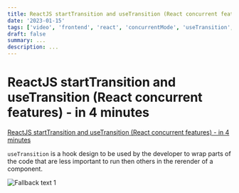 ```yaml
---
title: ReactJS startTransition and useTransition (React concurrent features) - in 4 minutes
date: '2023-01-15'
tags: ['video', 'frontend', 'react', 'concurrentMode', 'useTransition', 'read', 'withResume']
draft: false
summary: ...
description: ...
---
```


# ReactJS startTransition and useTransition (React concurrent features) - in 4 minutes

[ReactJS startTransition and useTransition (React concurrent features) - in 4 minutes](https://www.youtube.com/watch?v=E4Eta9wh0hQ&ab_channel=BasaratCodes)

`useTransition` is a hook design to be used by the developer to wrap parts of the code that are less important to run then others in the rerender of a component.

![Fallback text 1](/static/assets/pasted-image-20221008121055.png)